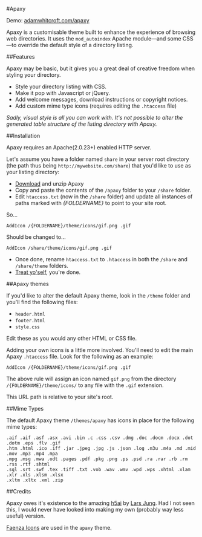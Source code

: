 #Apaxy

Demo: [adamwhitcroft.com/apaxy](http://adamwhitcroft.com/apaxy/)

Apaxy is a customisable theme built to enhance the experience of browsing web directories. It uses the `mod_autoindex` Apache module—and some CSS—to override the default style of a directory listing.

##Features

Apaxy may be basic, but it gives you a great deal of creative freedom when styling your directory.

* Style your directory listing with CSS.
* Make it pop with Javascript or jQuery.
* Add welcome messages, download instructions or copyright notices.
* Add custom mime type icons (requires editing the `.htaccess` file)

_Sadly, visual style is all you can work with. It's not possible to alter the generated table structure of the listing directory with Apaxy._

##Installation

Apaxy requires an Apache(2.0.23+) enabled HTTP server.

Let's assume you have a folder named `share` in your server root directory (the path thus being `http://mywebsite.com/share`) that you'd like to use as your listing directory:

* [Download](https://github.com/AdamWhitcroft/Apaxy/archive/master.zip) and unzip Apaxy
* Copy and paste the contents of the `/apaxy` folder to your `/share` folder.
* Edit `htaccess.txt` (now in the `/share` folder) and update all instances of paths marked with *{FOLDERNAME}* to point to your site root.

So...

    AddIcon /{FOLDERNAME}/theme/icons/gif.png .gif

Should be changed to...

    AddIcon /share/theme/icons/gif.png .gif

* Once done, rename `htaccess.txt` to `.htaccess` in both the `/share` and `/share/theme` folders.
* [Treat yo'self](http://25.media.tumblr.com/tumblr_lw7q28y0Mz1qanm80o1_500.gif), you're done.

##Apaxy themes

If you'd like to alter the default Apaxy theme, look in the `/theme` folder and you'll find the following files:

* `header.html`
* `footer.html`
* `style.css`

Edit these as you would any other HTML or CSS file.

Adding your own icons is a little more involved. You'll need to edit the main Apaxy `.htaccess` file. Look for the following as an example:

    AddIcon /{FOLDERNAME}/theme/icons/gif.png .gif

The above rule will assign an icon named `gif.png` from the directory `/{FOLDERNAME}/theme/icons/` to any file with the `.gif` extension.

This URL path is relative to your site's root.

##Mime Types

The default Apaxy theme `/themes/apaxy` has icons in place for the following mime types:

    .aif .aif .asf .asx .avi .bin .c .css .csv .dmg .doc .docm .docx .dot .dotm .eps .flv .gif 
    .htm .html .ico .iff .jar .jpeg .jpg .js .json .log .m3u .m4a .md .mid .mov .mp3 .mp4 .mpa 
    .mpg .msg .mwa .odt .pages .pdf .pkg .png .ps .psd .ra .rar .rb .rm .rss .rtf .shtml 
    .sql .srt .swf .tex .tiff .txt .vob .wav .wmv .wpd .wps .xhtml .xlam .xlr .xls .xlsm .xlsx 
    .xltm .xltx .xml .zip


##Credits

Apaxy owes it's existence to the amazing [h5ai](http://larsjung.de/h5ai/) by [Lars Jung](https://twitter.com/lrsjng). Had I not seen this, I would never have looked into making my own (probably way less useful) version.

[Faenza Icons](http://tiheum.deviantart.com/art/Faenza-Icons-173323228) are used in the `apaxy` theme.